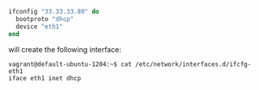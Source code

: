 ``` ruby
ifconfig "33.33.33.80" do
  bootproto "dhcp"
  device "eth1"
end
```

will create the following interface:

``` none
vagrant@default-ubuntu-1204:~$ cat /etc/network/interfaces.d/ifcfg-eth1
iface eth1 inet dhcp
```